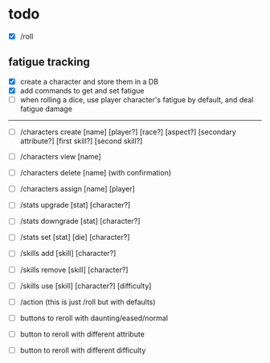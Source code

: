 # todo

- [x] /roll

## fatigue tracking

- [x] create a character and store them in a DB
- [x] add commands to get and set fatigue
- [ ] when rolling a dice, use player character's fatigue by default, and deal fatigue damage

---

- [ ] /characters create [name] [player?] [race?] [aspect?] [secondary
      attribute?] [first skill?] [second skill?]
- [ ] /characters view [name]
- [ ] /characters delete [name] (with confirmation)
- [ ] /characters assign [name] [player]

- [ ] /stats upgrade [stat] [character?]
- [ ] /stats downgrade [stat] [character?]
- [ ] /stats set [stat] [die] [character?]

- [ ] /skills add [skill] [character?]
- [ ] /skills remove [skill] [character?]
- [ ] /skills use [skill] [character?] [difficulty]

- [ ] /action (this is just /roll but with defaults)

- [ ] buttons to reroll with daunting/eased/normal
- [ ] button to reroll with different attribute
- [ ] button to reroll with different difficulty
